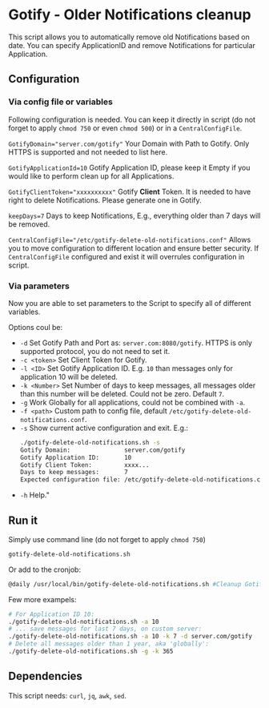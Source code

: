 # Gotify - Older Notifications cleanup

This script allows you to automatically remove old Notifications based on date.
You can specify ApplicationID and remove Notifications for particular Application.

## Configuration

### Via config file or variables

Following configuration is needed. You can keep it directly in script (do not forget to apply `chmod 750` or even `chmod 500`) or in a `CentralConfigFile`.

`GotifyDomain="server.com/gotify"` Your Domain with Path to Gotify. Only HTTPS is supported and not needed to list here.

`GotifyApplicationId=10` Gotify Application ID, please keep it Empty if you would like to perform clean up for all Applications.

`GotifyClientToken="xxxxxxxxxx"` Gotify **Client** Token. It is needed to have right to delete Notifications. Please generate one in Gotify.

`keepDays=7` Days to keep Notifications, E.g., everything older than 7 days will be removed.

`CentralConfigFile="/etc/gotify-delete-old-notifications.conf"` Allows you to move configuration to different location and ensure better security. If `CentralConfigFile` configured and exist it will overrules configuration in script.

### Via parameters

Now you are able to set parameters to the Script to specify all of different variables.

Options coul be:

 - `-d` Set Gotify Path and Port as: `server.com:8080/gotify`. HTTPS is only supported protocol, you do not need to set it.
 - `-c <token>` Set Client Token for Gotify.
 - `-l <ID>` Set Gotify Application ID. E.g. `10` than messages only for application 10 will be deleted.
 - `-k <Number>` Set Number of days to keep messages, all messages older than this number will be deleted. Could not be zero. Default `7`.
 - `-g` Work Globally for all applications, could not be combined with `-a`.
 - `-f <path>` Custom path to config file, default `/etc/gotify-delete-old-notifications.conf`.
 - `-s` Show current active configuration and exit. E.g.:
    ```bash
    ./gotify-delete-old-notifications.sh -s
    Gotify Domain:               server.com/gotify
    Gotify Application ID:       10
    Gotify Client Token:         xxxx...
    Days to keep messages:       7
    Expected configuration file: /etc/gotify-delete-old-notifications.conf
    ```
 - `-h` Help."

## Run it

Simply use command line (do not forget to apply `chmod 750`)

```bash
gotify-delete-old-notifications.sh
```

Or add to the cronjob:

```bash
@daily /usr/local/bin/gotify-delete-old-notifications.sh #Cleanup Gotify notifications
```

Few more exampels:

```bash
# For Application ID 10:
./gotify-delete-old-notifications.sh -a 10
# ... save messages for last 7 days, on custom server:
./gotify-delete-old-notifications.sh -a 10 -k 7 -d server.com/gotify
# Delete all messages older than 1 year, aka 'globally':
./gotify-delete-old-notifications.sh -g -k 365
```

## Dependencies 
This script needs: `curl`, `jq`, `awk`, `sed`.
